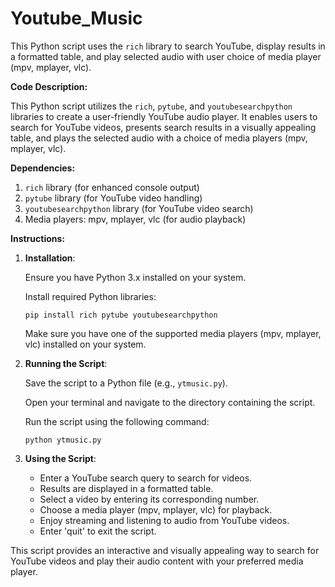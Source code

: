 # Youtube_Music
This Python script uses the `rich` library to search YouTube, display results in a formatted table, and play selected audio with user choice of media player (mpv, mplayer, vlc).


**Code Description:**

This Python script utilizes the `rich`, `pytube`, and `youtubesearchpython` libraries to create a user-friendly YouTube audio player. It enables users to search for YouTube videos, presents search results in a visually appealing table, and plays the selected audio with a choice of media players (mpv, mplayer, vlc).

**Dependencies:**

1. `rich` library (for enhanced console output)
2. `pytube` library (for YouTube video handling)
3. `youtubesearchpython` library (for YouTube video search)
4. Media players: mpv, mplayer, vlc (for audio playback)

**Instructions:**

1. **Installation**:

   Ensure you have Python 3.x installed on your system.

   Install required Python libraries:
   ```
   pip install rich pytube youtubesearchpython
   ```

   Make sure you have one of the supported media players (mpv, mplayer, vlc) installed on your system.

2. **Running the Script**:

   Save the script to a Python file (e.g., `ytmusic.py`).

   Open your terminal and navigate to the directory containing the script.

   Run the script using the following command:
   ```
   python ytmusic.py
   ```

3. **Using the Script**:

   - Enter a YouTube search query to search for videos.
   - Results are displayed in a formatted table.
   - Select a video by entering its corresponding number.
   - Choose a media player (mpv, mplayer, vlc) for playback.
   - Enjoy streaming and listening to audio from YouTube videos.
   - Enter 'quit' to exit the script.

This script provides an interactive and visually appealing way to search for YouTube videos and play their audio content with your preferred media player.

